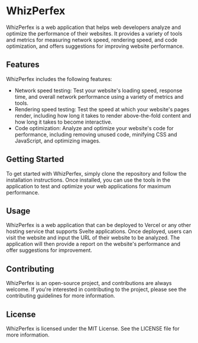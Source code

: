# WhizPerfex

WhizPerfex is a web application that helps web developers analyze and optimize the performance of their websites. It provides a variety of tools and metrics for measuring network speed, rendering speed, and code optimization, and offers suggestions for improving website performance.

## Features

WhizPerfex includes the following features:

- Network speed testing: Test your website's loading speed, response time, and overall network performance using a variety of metrics and tools.
- Rendering speed testing: Test the speed at which your website's pages render, including how long it takes to render above-the-fold content and how long it takes to become interactive.
- Code optimization: Analyze and optimize your website's code for performance, including removing unused code, minifying CSS and JavaScript, and optimizing images.

## Getting Started

To get started with WhizPerfex, simply clone the repository and follow the installation instructions. Once installed, you can use the tools in the application to test and optimize your web applications for maximum performance.

## Usage

WhizPerfex is a web application that can be deployed to Vercel or any other hosting service that supports Svelte applications. Once deployed, users can visit the website and input the URL of their website to be analyzed. The application will then provide a report on the website's performance and offer suggestions for improvement.

## Contributing

WhizPerfex is an open-source project, and contributions are always welcome. If you're interested in contributing to the project, please see the contributing guidelines for more information.

## License

WhizPerfex is licensed under the MIT License. See the LICENSE file for more information.

